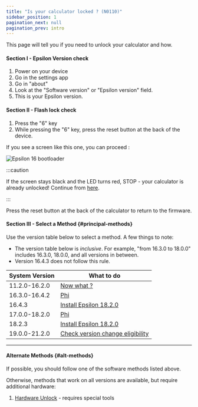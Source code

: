 ```yaml
---
title: "Is your calculator locked ? (N0110)"
sidebar_position: 1
pagination_next: null
pagination_prev: intro
---
```


This page will tell you if you need to unlock your calculator and how.

#### Section I - Epsilon Version check

1. Power on your device
2. Go in the settings app
3. Go in "about"
4. Look at the "Software version" or "Epsilon version" field.
5. This is your Epsilon version.

#### Section II - Flash lock check

1. Press the "6" key
2. While pressing the "6" key, press the reset button at the back of the device.

If you see a screen like this one, you can proceed :

![Epsilon 16 bootloader](/img/e16bl.png)

:::caution

If the screen stays black and the LED turns red, STOP - your calculator is already unlocked! Continue from [here](/docs/n0110/n0110-unlocked).

:::

Press the reset button at the back of the calculator to return to the firmware.

#### Section III - Select a Method {#principal-methods}

Use the version table below to select a method. A few things to note:
  + The version table below is *inclusive*. For example, "from 16.3.0 to 18.0.0" includes 16.3.0, 18.0.0, and all versions in between.
  + Version 16.4.3 does not follow this rule.

| System Version | What to do                                                           |
|----------------|----------------------------------------------------------------------|
| 11.2.0-16.2.0  | [Now what ?](n0110-unlocked)                                         |
| 16.3.0-16.4.2  | [Phi](phi)                                                           |
| 16.4.3         | [Install Epsilon 18.2.0](phi/install-epsilon-18-2-0)                     |
| 17.0.0-18.2.0  | [Phi](phi)                                                           |
| 18.2.3         | [Install Epsilon 18.2.0](phi/install-epsilon-18-2-0)                     |
| 19.0.0-21.2.0  | [Check version change eligibility](phi/check-version-change-eligibility) |

---
#### Alternate Methods {#alt-methods}

If possible, you should follow one of the software methods listed above.

Otherwise, methods that work on all versions are available, but require additional hardware:

1. [Hardware Unlock](hardware/n0110-hardware-unlock) - requires special tools
